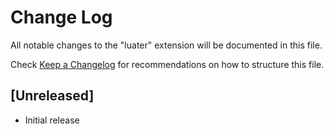 # Change Log

All notable changes to the "luater" extension will be documented in this file.

Check [Keep a Changelog](http://keepachangelog.com/) for recommendations on how to structure this file.

## [Unreleased]

- Initial release